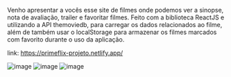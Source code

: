Venho apresentar a vocês esse site de filmes onde podemos ver a sinopse, nota de avaliação, trailer e favoritar filmes.
Feito com a biblioteca ReactJS e utilizando a API themoviedb, para carregar os dados relacionados ao filme, além de também usar o localStorage para armazenar os filmes marcados com favorito durante o uso da aplicação.

link: https://primeflix-projeto.netlify.app/


![image](https://user-images.githubusercontent.com/88516203/184997136-23314d77-0ac1-4ecb-9cee-97eb5d7738dd.png)
![image](https://user-images.githubusercontent.com/88516203/184997224-3795910a-591a-47aa-bf50-a97c8ad84885.png)
![image](https://user-images.githubusercontent.com/88516203/184997257-f0f05dd6-d4ec-430e-8a42-05ce5ff5763f.png)
